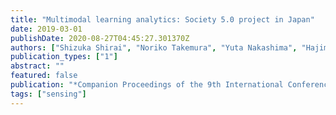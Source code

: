 ```yaml
---
title: "Multimodal learning analytics: Society 5.0 project in Japan"
date: 2019-03-01
publishDate: 2020-08-27T04:45:27.301370Z
authors: ["Shizuka Shirai", "Noriko Takemura", "Yuta Nakashima", "Hajime Nagahara", "Haruo Takemura"]
publication_types: ["1"]
abstract: ""
featured: false
publication: "*Companion Proceedings of the 9th International Conference on Learning Analytics & Knowledge*"
tags: ["sensing"]
---
```


